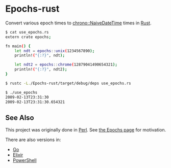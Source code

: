 # Epochs-rust
Convert various epoch times to [chrono::NaiveDateTime](https://lifthrasiir.github.io/rust-chrono/chrono/naive/datetime/struct.NaiveDateTime.html) times in [Rust](https://www.rust-lang.org).

```bash
$ cat use_epochs.rs 
extern crate epochs;

fn main() {
    let ndt = epochs::unix(1234567890);
    println!("{:?}", ndt);

    let ndt2 = epochs::chrome(12879041490654321);
    println!("{:?}", ndt2);
}

$ rustc -L./Epochs-rust/target/debug/deps use_epochs.rs

$ ./use_epochs 
2009-02-13T23:31:30
2009-02-13T23:31:30.654321
```

## See Also

This project was originally done in [Perl](https://github.com/oylenshpeegul/Epochs-perl). See [the Epochs page](http://oylenshpeegul.github.io/Epochs-perl/) for motivation.

There are also versions in:
- [Go](https://github.com/oylenshpeegul/epochs)
- [Elixir](https://github.com/oylenshpeegul/Epochs-elixir)
- [PowerShell](https://github.com/oylenshpeegul/Epochs-powershell)

